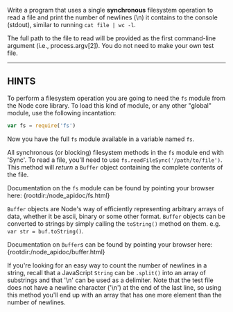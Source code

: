 Write a program that uses a single **synchronous** filesystem operation to read a file and print the number of newlines (\\n) it contains to the console (stdout), similar to running `cat file | wc -l`.

The full path to the file to read will be provided as the first command-line argument (i.e., process.argv\[2]). You do not need to make your own test file.

* * *

## HINTS

To perform a filesystem operation you are going to need the `fs` module from the Node core library. To load this kind of module, or any other "global" module, use the following incantation:

```js
var fs = require('fs')
```

Now you have the full `fs` module available in a variable named `fs`.

All synchronous (or blocking) filesystem methods in the `fs` module end with 'Sync'. To read a file, you'll need to use `fs.readFileSync('/path/to/file')`. This method will _return_ a `Buffer` object containing the complete contents of the file.

Documentation on the `fs` module can be found by pointing your browser here:
  {rootdir:/node_apidoc/fs.html}

`Buffer` objects are Node's way of efficiently representing arbitrary arrays of data, whether it be ascii, binary or some other format. `Buffer` objects can be converted to strings by simply calling the `toString()` method on them. e.g. `var str = buf.toString()`.

Documentation on `Buffer`s can be found by pointing your browser here:
  {rootdir:/node_apidoc/buffer.html}

If you're looking for an easy way to count the number of newlines in a string, recall that a JavaScript `String` can be `.split()` into an array of substrings and that '\\n' can be used as a delimiter. Note that the test file does not have a newline character ('\\n') at the end of the last line, so using this method you'll end up with an array that has one more element than the number of newlines.
